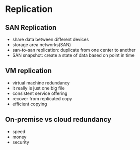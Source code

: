 # Replication

## SAN Replication

- share data between different devices
- storage area networks(SAN)
- san-to-san replication: duplicate from one center to another
- SAN snapshot: create a state of data based on point in time

## VM replication

- virtual machine redundancy
- it really is just one big file
- consistent service offering
- recover from replicated copy
- efficient copying

## On-premise vs cloud redundancy

- speed
- money
- security
